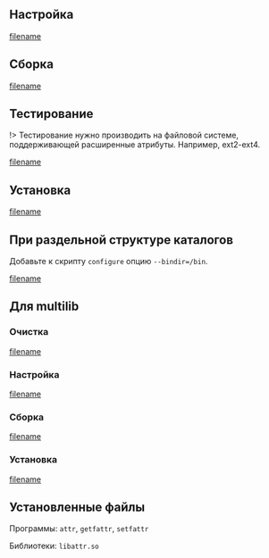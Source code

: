 <pkg :name="'attr'" instsize showsbu2></pkg>

## Настройка

[filename](../packages/core/attr/configure ':include')

## Сборка

[filename](../packages/core/attr/build ':include')

## Тестирование

!> Тестирование нужно производить на файловой системе, поддерживающей расширенные атрибуты. Например, ext2-ext4.

[filename](../packages/core/attr/test ':include')

## Установка

[filename](../packages/core/attr/install ':include')

## При раздельной структуре каталогов

Добавьте к скрипту `configure` опцию `--bindir=/bin`.

[filename](../packages/core/attr/cldirs ':include')

## Для multilib

### Очистка

[filename](../packages/core/attr/multi_prepare ':include')

### Настройка

[filename](../packages/core/attr/multi_configure ':include')

### Сборка

[filename](../packages/core/attr/multi_build ':include')

### Установка

[filename](../packages/core/attr/multi_install ':include')

## Установленные файлы

Программы: `attr`, `getfattr`, `setfattr`

Библиотеки: `libattr.so`

<script>
	new Vue({ el: '#main' })
</script>
